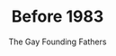 ---
published: true
layout: "alt-post-2"
title: "Before 1983"
altUrl: "before-1983"
altPager: "Before 1983"
timeline: "false"
teaserText: "This is the story of our cities West End before the epidemic hit and how AIDS Vancouver came to be."
subtitle: "The Gay Founding Fathers"
intro: " "
video: "http://player.vimeo.com/video/70901545"
teaserImg: "before-1983-teaser.jpg"
featureImg: "before-1983-feature.jpg"

infoItem:
- item: "1959: A sample of blood plasma is taken from a patient in the Congo and is later proven in 1989 that the blood contains HIV. This is known as the first documented AIDS case."
  link: "http://www.telegraph.co.uk/health/8920567/HIVAids-a-timeline-of-the-disease-and-its-mutations.html"
  type: "webpage"

- item: "1960’s: Evidence shows that West African HIV-2 transferred to people from Sooty mangabey monkeys in Guinea-Bissau"
  link: "http://perspectivesinmedicine.org/content/1/1/a006841.full.pdf+"
  type: "pdf"

- item: "1976: The first AIDS case in Europe is found in a Danish surgeon who worked in Zaire, and shortly after passes away."
  link: "http://csmbio.csm.jmu.edu/biology/virology/aids%20lecture/hiv.htm"
  type: "webpage"

- item: "1976: HIV is found in tissue samples from a Norwegian sailor who passed away."
  link: "http://www0.sun.ac.za/hiv/en/basics/origins"
  type: "webpage"

- item: "1979: The first Canadian AIDS case is retrospectively diagnosed from a man who passes away in Montreal."
  link: "http://www.thebody.com/content/art14006.html"
  type: "webpage"

- item: "1979 – 1981:  Multiple cases of Kaposi Sarcoma appears in Haiti."
  link: "http://www.pbs.org/wgbh/pages/frontline/aids/view/1.html?as=1"
  type: "webpage"

- item: "1979 – 1982: The Public Health Agency of Canada (PHAC) reports 38 AIDS cases."
  link: "http://www.phac-aspc.gc.ca/aids-sida/publication/survreport/2009/surveillance_2009_4-eng.php#Section_3_14"
  type: "webpage"

- item: "1981: The Centers for Disease Control Atlanta (CDC) publishes the Morbidity and Mortality Weekly Report (MMWR), which details a rare lung infection among otherwise healthy gay men in Los Angeles. This edition marks the first official medical reporting on what is now known as AIDS."
  link: "http://www.cdc.gov/mmwr/pdf/wk/mm5021.pdf"
  type: "pdf"

- item: "1981: Gay Men's Health Crisis (GMHC), the first AIDS organization, is established in New York."
  link: "http://www.gmhc.org/"
  type: "webpage"

- item: "1981: Media adopts the terms ‘Gay-Related Immune Deficiency’ (GRID) , or 'gay cancer' to refer to AIDS."  

- item: "1982:  December 17 MMWR Reports ‘Unexplained Immunodeficiency and Opportunistic Infections in Infants- New York, New Jersey, California'. The first baby, who received multiple blood transfusions dies from infections similar to other AIDS cases."
  link: "http://www.cdc.gov/mmwr/preview/mmwrhtml/00001208.htm"
  type: "webpage"

- item: "1982: Vancouver’s first media clipping is published, ‘City gay suffering disease' reads: 'Health officials have confirmed that a Vancouver homosexual is undergoing treatment for a potentially fatal disease that has been found in increasingly high numbers among homosexual males in the U.S.' Vancouver Sun, July 28, 1982."
---